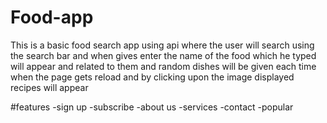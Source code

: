 # Food-app
This is a basic food search app using api where the user will search using the search bar and when gives enter the name of the food which he typed will appear and related to them and random dishes will be given each time when the page gets reload and by clicking upon the image displayed recipes will appear

#features
-sign up
-subscribe
-about us 
-services
-contact
-popular


